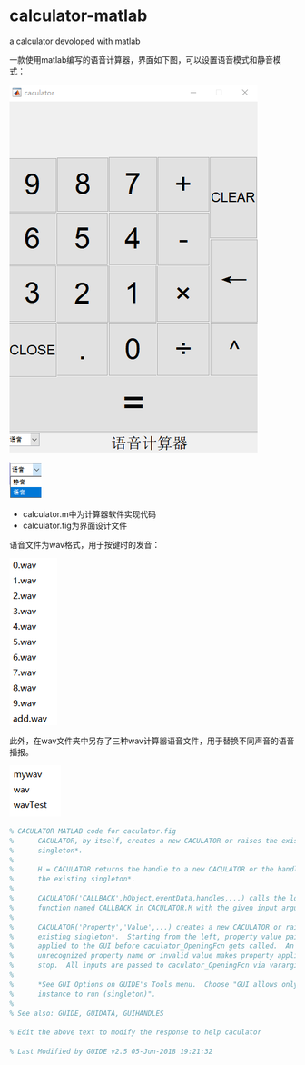 # calculator-matlab
a calculator devoloped with matlab

一款使用matlab编写的语音计算器，界面如下图，可以设置语音模式和静音模式：

![image-20220107143538339](README.assets/202201071437801.png)

![image-20220107143603880](README.assets/202201071436944.png)

- calculator.m中为计算器软件实现代码
- calculator.fig为界面设计文件

语音文件为wav格式，用于按键时的发音：

![image-20220107150001503](README.assets/image-20220107150001503.png)

此外，在wav文件夹中另存了三种wav计算器语音文件，用于替换不同声音的语音播报。

![image-20220107150133341](README.assets/image-20220107150133341.png)



```matlab
% CACULATOR MATLAB code for caculator.fig
%      CACULATOR, by itself, creates a new CACULATOR or raises the existing
%      singleton*.
%
%      H = CACULATOR returns the handle to a new CACULATOR or the handle to
%      the existing singleton*.
%
%      CACULATOR('CALLBACK',hObject,eventData,handles,...) calls the local
%      function named CALLBACK in CACULATOR.M with the given input arguments.
%
%      CACULATOR('Property','Value',...) creates a new CACULATOR or raises the
%      existing singleton*.  Starting from the left, property value pairs are
%      applied to the GUI before caculator_OpeningFcn gets called.  An
%      unrecognized property name or invalid value makes property application
%      stop.  All inputs are passed to caculator_OpeningFcn via varargin.
%
%      *See GUI Options on GUIDE's Tools menu.  Choose "GUI allows only one
%      instance to run (singleton)".
%
% See also: GUIDE, GUIDATA, GUIHANDLES

% Edit the above text to modify the response to help caculator

% Last Modified by GUIDE v2.5 05-Jun-2018 19:21:32
```

